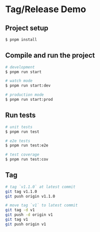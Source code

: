 # Tag/Release Demo

## Project setup

```bash
$ pnpm install
```

## Compile and run the project

```bash
# development
$ pnpm run start

# watch mode
$ pnpm run start:dev

# production mode
$ pnpm run start:prod
```

## Run tests

```bash
# unit tests
$ pnpm run test

# e2e tests
$ pnpm run test:e2e

# test coverage
$ pnpm run test:cov
```

## Tag

```bash
# tag `v1.1.0` at latest commit
git tag v1.1.0
git push origin v1.1.0

# move tag `v1` to latest commit
git tag -d v1
git push -d origin v1
git tag v1
git push origin v1
```
